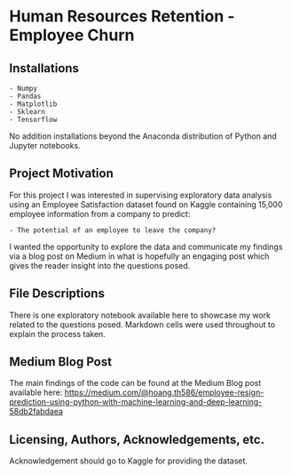 # Human Resources Retention - Employee Churn

## Installations

    - Numpy
    - Pandas
    - Matplotlib
    - Sklearn
    - Tensorflow

No addition installations beyond the Anaconda distribution of Python and Jupyter notebooks.

## Project Motivation

For this project I was interested in supervising exploratory data analysis using an Employee Satisfaction dataset found on Kaggle containing 15,000 employee information from a company to predict:

    - The potential of an employee to leave the company?

I wanted the opportunity to explore the data and communicate my findings via a blog post on Medium in what is hopefully an engaging post which gives the reader insight into the questions posed.

## File Descriptions

There is one exploratory notebook available here to showcase my work related to the questions posed. Markdown cells were used throughout to explain the process taken.

## Medium Blog Post

The main findings of the code can be found at the Medium Blog post available here:
https://medium.com/@hoang.th586/employee-resign-prediction-using-python-with-machine-learning-and-deep-learning-58db2fabdaea

## Licensing, Authors, Acknowledgements, etc.
Acknowledgement should go to Kaggle for providing the dataset.